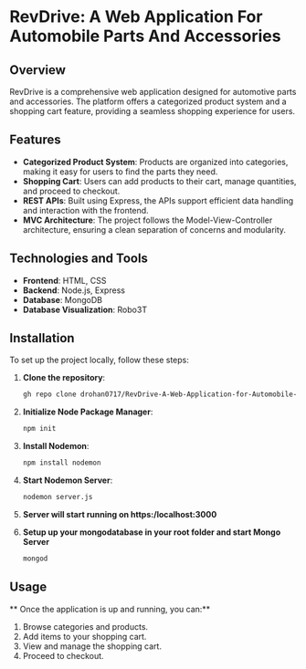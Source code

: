 # RevDrive: A Web Application For Automobile Parts And Accessories

## Overview
RevDrive is a comprehensive web application designed for automotive parts and accessories. The platform offers a categorized product system and a shopping cart feature, providing a seamless shopping experience for users.

## Features
- **Categorized Product System**: Products are organized into categories, making it easy for users to find the parts they need.
- **Shopping Cart**: Users can add products to their cart, manage quantities, and proceed to checkout.
- **REST APIs**: Built using Express, the APIs support efficient data handling and interaction with the frontend.
- **MVC Architecture**: The project follows the Model-View-Controller architecture, ensuring a clean separation of concerns and modularity.

## Technologies and Tools
- **Frontend**: HTML, CSS
- **Backend**: Node.js, Express
- **Database**: MongoDB
- **Database Visualization**: Robo3T

## Installation

To set up the project locally, follow these steps:

1. **Clone the repository**:
   ```sh
   gh repo clone drohan0717/RevDrive-A-Web-Application-for-Automobile-Parts-And-Accessories

2. **Initialize Node Package Manager**:
   ```sh
   npm init
   
3. **Install Nodemon**:
   ```sh
   npm install nodemon

4. **Start Nodemon Server**:
   ```sh
   nodemon server.js

5. **Server will start running on https:/localhost:3000**
   
7. **Setup up your mongodatabase in your root folder and start Mongo Server**
   ```sh
   mongod

## Usage

** Once the application is up and running, you can:**
1. Browse categories and products.
2. Add items to your shopping cart.
3. View and manage the shopping cart.
4. Proceed to checkout.
